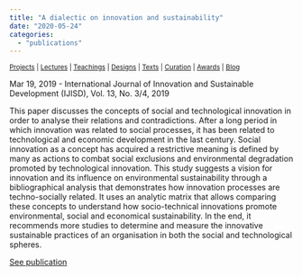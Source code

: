 ```yaml
---
title: "A dialectic on innovation and sustainability"
date: "2020-05-24"
categories: 
  - "publications"
---
```


<small>[Projects](../projects.html) | [Lectures](../lectures.html) | [Teachings](../teachings.html) | [Designs](../designs.html) | [Texts](../texts.html) | [Curation](../curation.html) | [Awards](../awards.html) | <a href="https://readruiz.medium.com/" target="_blank">Blog</a></small>

Mar 19, 2019 - International Journal of Innovation and Sustainable Development (IJISD), Vol. 13, No. 3/4, 2019

This paper discusses the concepts of social and technological innovation in order to analyse their relations and contradictions. After a long period in which innovation was related to social processes, it has been related to technological and economic development in the last century. Social innovation as a concept has acquired a restrictive meaning is defined by many as actions to combat social exclusions and environmental degradation promoted by technological innovation. This study suggests a vision for innovation and its influence on environmental sustainability through a bibliographical analysis that demonstrates how innovation processes are techno-socially related. It uses an analytic matrix that allows comparing these concepts to understand how socio-technical innovations promote environmental, social and economical sustainability. In the end, it recommends more studies to determine and measure the innovative sustainable practices of an organisation in both the social and technological spheres.

[See publication](http://www.inderscience.com/offer.php?id=100399)
